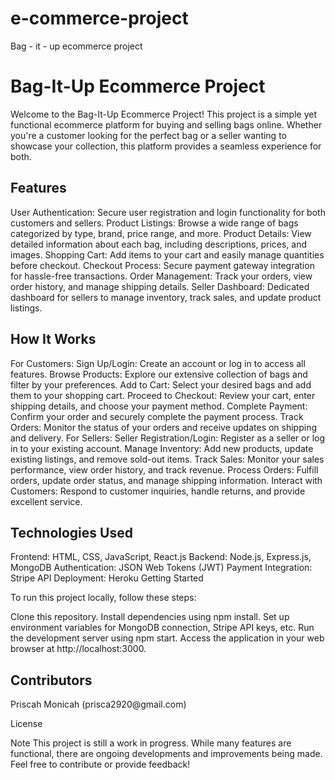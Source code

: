 # e-commerce-project
Bag - it - up ecommerce project


<h1> Bag-It-Up Ecommerce Project </h1>
<p> Welcome to the Bag-It-Up Ecommerce Project! This project is a simple yet functional ecommerce platform for buying and selling bags online. Whether you're a customer looking for the perfect bag or a seller wanting to showcase your collection, this platform provides a seamless experience for both.
</p>

<h2> Features </h2>
User Authentication: Secure user registration and login functionality for both customers and sellers.
Product Listings: Browse a wide range of bags categorized by type, brand, price range, and more.
Product Details: View detailed information about each bag, including descriptions, prices, and images.
Shopping Cart: Add items to your cart and easily manage quantities before checkout.
Checkout Process: Secure payment gateway integration for hassle-free transactions.
Order Management: Track your orders, view order history, and manage shipping details.
Seller Dashboard: Dedicated dashboard for sellers to manage inventory, track sales, and update product listings.


<h2> How It Works </h2>
For Customers:
Sign Up/Login: Create an account or log in to access all features.
Browse Products: Explore our extensive collection of bags and filter by your preferences.
Add to Cart: Select your desired bags and add them to your shopping cart.
Proceed to Checkout: Review your cart, enter shipping details, and choose your payment method.
Complete Payment: Confirm your order and securely complete the payment process.
Track Orders: Monitor the status of your orders and receive updates on shipping and delivery.
For Sellers:
Seller Registration/Login: Register as a seller or log in to your existing account.
Manage Inventory: Add new products, update existing listings, and remove sold-out items.
Track Sales: Monitor your sales performance, view order history, and track revenue.
Process Orders: Fulfill orders, update order status, and manage shipping information.
Interact with Customers: Respond to customer inquiries, handle returns, and provide excellent service.


<h2> Technologies Used </h2>
Frontend: HTML, CSS, JavaScript, React.js
Backend: Node.js, Express.js, MongoDB
Authentication: JSON Web Tokens (JWT)
Payment Integration: Stripe API
Deployment: Heroku
Getting Started

To run this project locally, follow these steps:

Clone this repository.
Install dependencies using npm install.
Set up environment variables for MongoDB connection, Stripe API keys, etc.
Run the development server using npm start.
Access the application in your web browser at http://localhost:3000.

<h2>Contributors</h2>
Priscah Monicah (prisca2920@gmail.com)

License


Note
This project is still a work in progress. While many features are functional, there are ongoing developments and improvements being made. Feel free to contribute or provide feedback!


